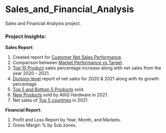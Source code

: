 # Sales_and_Financial_Analysis

Sales and Financial Analysis project.

### Project Insights:

**Sales Report**:

1. Created report for [Customer Net Sales Performance](https://github.com/HarikaReddyB/Sales_and_Financial_Analysis/blob/main/Customer%20Sales%20Performance.pdf).
2. Comparison between [Market Performance vs Target](https://github.com/HarikaReddyB/Sales_and_Financial_Analysis/blob/main/Market%20Performance%20vs%20Target.pdf).
3. [ Top 10 Product](https://github.com/HarikaReddyB/Sales_and_Financial_Analysis/blob/main/Top%2010%20Products.pdf) sales percentage increase along with net sales from the year 2020 - 2021.
4. [Division-level](https://github.com/HarikaReddyB/Sales_and_Financial_Analysis/blob/main/Division%20level%20Report.pdf) report of net sales for 2020 & 2021 along with its growth percentage 
5. [Top 5 and Bottom 5 Products](https://github.com/HarikaReddyB/Sales_and_Financial_Analysis/blob/main/Top%205%20%26%20Bottom%205%20products.pdf) sold.
6. [New Products](https://github.com/HarikaReddyB/Sales_and_Financial_Analysis/blob/main/New%20products%202021.pdf) sold by AtliQ Hardware in 2021.
7. Net sales of [Top 5 countries](https://github.com/HarikaReddyB/Sales_and_Financial_Analysis/blob/main/Top%205%20countries%202021.pdf) in 2021.

**Financial Report**:
1. Profit and Loss Report by Year, Month, and Markets.
2. Gross Margin % by Sub zones.
